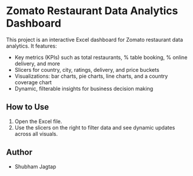 # Zomato Restaurant Data Analytics Dashboard

This project is an interactive Excel dashboard for Zomato restaurant data analytics. It features:
- Key metrics (KPIs) such as total restaurants, % table booking, % online delivery, and more
- Slicers for country, city, ratings, delivery, and price buckets
- Visualizations: bar charts, pie charts, line charts, and a country coverage chart
- Dynamic, filterable insights for business decision making

## How to Use
1. Open the Excel file.
2. Use the slicers on the right to filter data and see dynamic updates across all visuals.

## Author
- Shubham Jagtap
